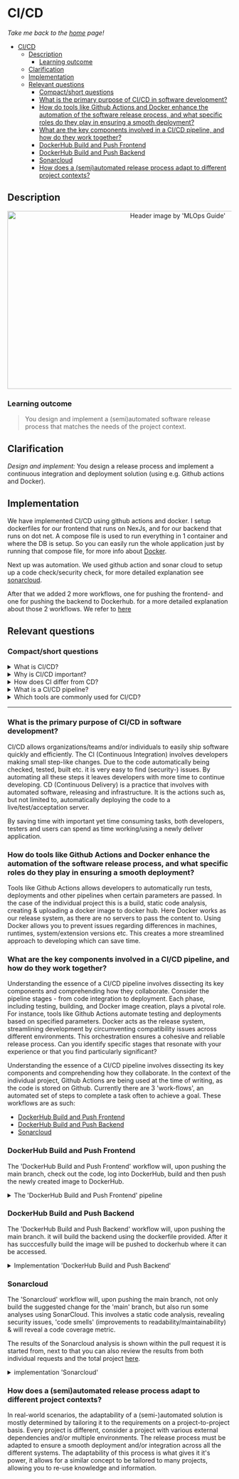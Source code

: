 # CI/CD

_Take me back to the [home](../README.md#learning-outcomes) page!_

- [CI/CD](#cicd)
  - [Description](#description)
    - [Learning outcome](#learning-outcome)
  - [Clarification](#clarification)
  - [Implementation](#implementation)
  - [Relevant questions](#relevant-questions)
    - [Compact/short questions](#compactshort-questions)
    - [What is the primary purpose of CI/CD in software development?](#what-is-the-primary-purpose-of-cicd-in-software-development)
    - [How do tools like Github Actions and Docker enhance the automation of the software release process, and what specific roles do they play in ensuring a smooth deployment?](#how-do-tools-like-github-actions-and-docker-enhance-the-automation-of-the-software-release-process-and-what-specific-roles-do-they-play-in-ensuring-a-smooth-deployment)
    - [What are the key components involved in a CI/CD pipeline, and how do they work together?](#what-are-the-key-components-involved-in-a-cicd-pipeline-and-how-do-they-work-together)
    - [DockerHub Build and Push Frontend](#dockerhub-build-and-push-frontend)
    - [DockerHub Build and Push Backend](#dockerhub-build-and-push-backend)
    - [Sonarcloud](#sonarcloud)
    - [How does a (semi)automated release process adapt to different project contexts?](#how-does-a-semiautomated-release-process-adapt-to-different-project-contexts)

## Description

<p align="center">
  <img src=https://mlops-guide.github.io/MLOps/CICDML/ci-cd.png alt="Header image by 'MLOps Guide'" width=750 height=400>
</p>

### Learning outcome

> You design and implement a (semi)automated software release process that matches the needs of the project context.

## Clarification

_Design and implement:_ You design a release process and implement a continuous integration and deployment solution (using e.g. Github actions and Docker).

## Implementation

We have implemented CI/CD using github actions and docker. I setup dockerfiles for our frontend that runs on NexJs, and for our backend that runs on dot net. A compose file is used to run everything in 1 container and where the DB is setup. So you can easily run the whole application just by running that compose file, for more info about [Docker](https://docs.docker.com/docker-hub/quickstart/).

Next up was automation. We used github action and sonar cloud to setup up a code check/security check, for more detailed explanation see [sonarcloud](#sonarcloud).

After that we added 2 more workflows, one for pushing the frontend- and one for pushing the backend to Dockerhub. for a more detailed explanation about those 2 workflows. We refer to [here](#what-are-the-key-components-involved-in-a-cicd-pipeline-and-how-do-they-work-together)

## Relevant questions

### Compact/short questions

<details>
<summary>What is CI/CD?</summary>
<br>
CI/CD stands for Continuous Integration and Continuous Deployment. It's a set of practices that automate the building, testing, and deployment of software changes, ensuring a more efficient and reliable development process.
<br><br>
</details>
<details>
<summary>Why is CI/CD important?</summary>
<br>
CI/CD improves development speed, reliability, and collaboration by automating repetitive tasks. It catches bugs early, enhances code quality, and allows for faster and more frequent releases.
<br><br>
</details>
<details>
<summary>How does CI differ from CD?</summary>
<br>
Continuous Integration (CI) focuses on automating code integration and testing. Continuous Deployment (CD) extends CI by automating the release and deployment of code changes to production environments.
<br><br>
</details>
<details>
<summary>What is a CI/CD pipeline?</summary>
<br>
A CI/CD pipeline is a series of automated steps that code changes go through, including building, testing, and deploying. It ensures a systematic and repeatable process for delivering software.
<br><br>
</details>
<details>
<summary>Which tools are commonly used for CI/CD?</summary>
<br>
Popular CI/CD tools include Jenkins, GitLab CI/CD, Travis CI, and GitHub Actions. These tools integrate with version control systems and automate various stages of the software development lifecycle.
<br><br>
</details>

---

### What is the primary purpose of CI/CD in software development?

CI/CD allows organizations/teams and/or individuals to easily ship software quickly and efficiently. The CI (Continuous Integration) involves developers making small step-like changes. Due to the code automatically being checked, tested, built etc. it is very easy to find (security-) issues. By automating all these steps it leaves developers with more time to continue developing. CD (Continuous Delivery) is a practice that involves with automated software, releasing and infrastructure. It is the actions such as, but not limited to, automatically deploying the code to a live/test/acceptation server.

By saving time with important yet time consuming tasks, both developers, testers and users can spend as time working/using a newly deliver application.

### How do tools like Github Actions and Docker enhance the automation of the software release process, and what specific roles do they play in ensuring a smooth deployment?

Tools like Github Actions allows developers to automatically run tests, deployments and other pipelines when certain parameters are passed. In the case of the individual project this is a build, static code analysis, creating & uploading a docker image to docker hub. Here Docker works as our release system, as there are no servers to pass the content to. Using Docker allows you to prevent issues regarding differences in machines, runtimes, system/extension versions etc. This creates a more streamlined approach to developing which can save time.

### What are the key components involved in a CI/CD pipeline, and how do they work together?

Understanding the essence of a CI/CD pipeline involves dissecting its key components and comprehending how they collaborate. Consider the pipeline stages - from code integration to deployment. Each phase, including testing, building, and Docker image creation, plays a pivotal role. For instance, tools like Github Actions automate testing and deployments based on specified parameters. Docker acts as the release system, streamlining development by circumventing compatibility issues across different environments. This orchestration ensures a cohesive and reliable release process. Can you identify specific stages that resonate with your experience or that you find particularly significant?

Understanding the essence of a CI/CD pipeline involves dissecting its key components and comprehending how they collaborate. In the context of the individual project, Github Actions are being used at the time of writing, as the code is stored on Github. Currently there are 3 'work-flows', an automated set of steps to complete a task often to achieve a goal. These workflows are as such:

- [DockerHub Build and Push Frontend](#dockerhub-build-and-push-Frontend)
- [DockerHub Build and Push Backend](#dockerhub-build-and-push-backend)
- [Sonarcloud](#sonarcloud)

### DockerHub Build and Push Frontend

The 'DockerHub Build and Push Frontend' workflow will, upon pushing the main branch, check out the code, log into DockerHub, build and then push the newly created image to DockerHub.

<details>
<summary>The 'DockerHub Build and Push Frontend' pipeline</summary>
<br>

```yaml
name: DockerHub Build and Push Frontend

on:
  push:
    branches:
      - main

jobs:
  build:
    runs-on: ubuntu-latest

    steps:
      - name: Checkout code
        uses: actions/checkout@v2

      - name: Set up Node.js
        uses: actions/setup-node@v2
        with:
          node-version: 16

      - name: Install dependencies
        run: |
          cd frontend
          npm install

      - name: Build project
        run: |
          cd frontend
          npm run build

      - name: Run Jest tests
        run: |
          cd frontend
          npm test

      - name: Build Docker image
        run: docker build -t ${{ secrets.DOCKER_USERNAME }}/spottedcharts:latest -f frontend/Dockerfile frontend

      - name: Log in to Docker Hub
        uses: docker/login-action@v1
        with:
          username: ${{ secrets.DOCKER_USERNAME }}
          password: ${{ secrets.DOCKERHUB_TOKEN }}

      - name: Push Docker image
        run: docker push ${{ secrets.DOCKER_USERNAME }}/spottedcharts:latest

      - name: Archive artifacts
        uses: actions/upload-artifact@v2
        with:
          name: build
          path: frontend/.next
```

</details>

### DockerHub Build and Push Backend

The 'DockerHub Build and Push Backend' workflow will, upon pushing the main branch. it will build the backend using the dockerfile provided. After it has succcesfully build the image will be pushed to dockerhub where it can be accessed.

<details>
<summary>Implementation 'DockerHub Build and Push Backend'</summary>
<br>

```yaml
name: SonarCloud Scan
on:
  push:
    branches:
      - main
  pull_request:
    types: [opened, synchronize, reopened]
jobs:
  sonarcloud:
    name: SonarCloud
    runs-on: ubuntu-latest
    steps:
      - uses: actions/checkout@v3
        with:
          fetch-depth: 0
      - name: SonarCloud Scan
        uses: SonarSource/sonarcloud-github-action@master
        env:
          GITHUB_TOKEN: ${{ secrets.GITHUB_TOKEN }}
          SONAR_TOKEN: ${{ secrets.SONAR_TOKEN }}
```

</details>

### Sonarcloud

The 'Sonarcloud' workflow will, upon pushing the main branch, not only build the suggested change for the 'main' branch, but also run some analyses using SonarCloud. This involves a static code analysis, revealing security issues, 'code smells' (improvements to readability/maintainability) & will reveal a code coverage metric.

The results of the Sonarcloud analysis is shown within the pull request it is started from, next to that you can also review the results from both individual requests and the total project [here](https://sonarcloud.io/organizations/s3-software-ip/projects).

<details>
<summary>implementation 'Sonarcloud'</summary>
<br>

```yaml
name: SonarCloud Scan
on:
  push:
    branches:
      - main
  pull_request:
    types: [opened, synchronize, reopened]
jobs:
  sonarcloud:
    name: SonarCloud
    runs-on: ubuntu-latest
    steps:
      - uses: actions/checkout@v3
        with:
          fetch-depth: 0
      - name: SonarCloud Scan
        uses: SonarSource/sonarcloud-github-action@master
        env:
          GITHUB_TOKEN: ${{ secrets.GITHUB_TOKEN }}
          SONAR_TOKEN: ${{ secrets.SONAR_TOKEN }}
```

</details>

### How does a (semi)automated release process adapt to different project contexts?

In real-world scenarios, the adaptability of a (semi-)automated solution is mostly determined by tailoring it to the requirements on a project-to-project basis. Every project is different, consider a project with various external dependencies and/or multiple environments. The release process must be adapted to ensure a smooth deployment and/or integration across all the different systems. The adaptability of this process is what gives it it's power, it allows for a similar concept to be tailored to many projects, allowing you to re-use knowledge and information.
